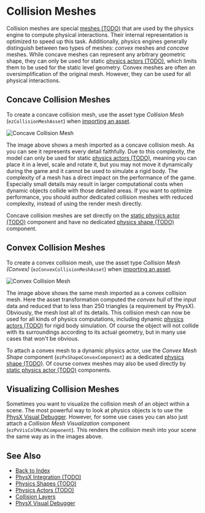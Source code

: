 # Collision Meshes

Collision meshes are special [meshes (TODO)](../../graphics/meshes-overview.md) that are used by the physics engine to compute physical interactions. Their internal representation is optimized to speed up this task. Additionally, physics engines generally distinguish between two types of meshes: *convex* meshes and *concave* meshes. While concave meshes can represent any arbitrary geometric shape, they can only be used for static [physics actors (TODO)](../actors/actors.md), which limits them to be used for the static level geometry. Convex meshes are often an oversimplification of the original mesh. However, they can be used for all physical interactions.

## Concave Collision Meshes

To create a concave collision mesh, use the asset type *Collision Mesh* (`ezCollisionMeshAsset`) when [importing an asset](../../assets/import-assets.md).

![Concave Collision Mesh](../media/colmesh-concave.jpg)

The image above shows a mesh imported as a concave collision mesh. As you can see it represents every detail faithfully. Due to this complexity, the model can only be used for static [physics actors (TODO)](../actors/actors.md), meaning you can place it in a level, scale and rotate it, but you may not move it dynamically during the game and it cannot be used to simulate a rigid body. The complexity of a mesh has a direct impact on the performance of the game. Especially small details may result in larger computational costs when dynamic objects collide with those detailed areas. If you want to optimize performance, you should author dedicated collision meshes with reduced complexity, instead of using the render mesh directly.

Concave collision meshes are set directly on the [static physics actor (TODO)](../actors/actors.md) component and have no dedicated [physics shape (TODO)](shapes.md) component.

## Convex Collision Meshes

To create a convex collision mesh, use the asset type *Collision Mesh (Convex)* (`ezConvexCollisionMeshAsset`) when [importing an asset](../../assets/import-assets.md).

![Convex Collision Mesh](../media/colmesh-convex.jpg)

The image above shows the same mesh imported as a convex collision mesh. Here the asset transformation computed the *convex hull* of the input data and reduced that to less than 250 triangles (a requirement by PhysX). Obviously, the mesh lost all of its details. This collision mesh can now be used for all kinds of physics computations, including dynamic [physics actors (TODO)](../actors/actors.md) for rigid body simulation. Of course the object will not collide with its surroundings according to its actual geometry, but in many use cases that won't be obvious.

To attach a convex mesh to a dynamic physics actor, use the *Convex Mesh Shape* component (`ezPxShapeConvexComponent`) as a dedicated [physics shape (TODO)](shapes.md). Of course convex meshes may also be used directly by [static physics actor (TODO)](../actors/actors.md) components.

## Visualizing Collision Meshes

Sometimes you want to visualize the collision mesh of an object within a scene. The most powerful way to look at physics objects is to use the [PhysX Visual Debugger](../visual-debugger.md). However, for some use cases you can also just attach a *Collision Mesh Visualization* component (`ezPxVisColMeshComponent`). This renders the collision mesh into your scene the same way as in the images above.

## See Also

* [Back to Index](../../index.md)
* [PhysX Integration (TODO)](../physx-overview.md)
* [Physics Shapes (TODO)](shapes.md)
* [Physics Actors (TODO)](../actors/actors.md)
* [Collision Layers](collision-layers.md)
* [PhysX Visual Debugger](../visual-debugger.md)
